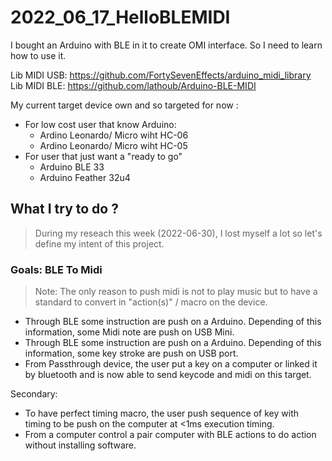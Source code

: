 # 2022_06_17_HelloBLEMIDI
I bought an Arduino with BLE in it to create OMI interface. So I need to learn how to use it.


Lib MIDI USB: https://github.com/FortySevenEffects/arduino_midi_library  
Lib MIDI BLE: https://github.com/lathoub/Arduino-BLE-MIDI  

My current target device own and so targeted for now :  
- For low cost user that know Arduino:
  - Ardino Leonardo/ Micro wiht HC-06
  - Ardino Leonardo/ Micro wiht HC-05
- For user that just want a "ready to go"
  - Arduino BLE 33
  - Arduino Feather 32u4


## What I try to do ?

> During my reseach this week (2022-06-30), I lost myself a  lot so let's define my intent of this project.

### Goals: BLE To Midi

> Note: The only reason to push midi is not to play music but to have a standard to convert in "action(s)" / macro on the device.

- Through BLE some instruction are push on a Arduino. Depending of this information, some Midi note are push on USB Mini.
- Through BLE some instruction are push on a Arduino. Depending of this information, some key stroke are push on USB port.
- From Passthrough device, the user put a key on a computer or linked it by bluetooth and is now able to send keycode and midi on this target.

Secondary:
- To have perfect timing macro, the user push sequence of key with timing to be push on the computer at <1ms execution timing.
- From a computer control a pair computer with BLE actions to do action without installing software.
